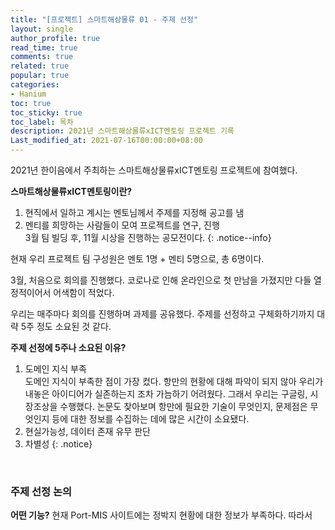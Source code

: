 ```yaml
---
title: "[프로젝트] 스마트해상물류 01 - 주제 선정"
layout: single
author_profile: true
read_time: true
comments: true
related: true
popular: true
categories:
- Hanium
toc: true
toc_sticky: true
toc_label: 목차
description: 2021년 스마트해상물류xICT멘토링 프로젝트 기록
Last_modified_at: 2021-07-16T00:00:00+08:00
---
```


2021년 한이음에서 주최하는 스마트해상물류xICT멘토링 프로젝트에 참여했다.<br>

**스마트해상물류xICT멘토링이란?**
1. 현직에서 일하고 계시는 멘토님께서 주제를 지정해 공고를 냄<br>
2. 멘티를 희망하는 사람들이 모여 프로젝트를 연구, 진행<br>
3월 팀 빌딩 후, 11월 시상을 진행하는 공모전이다.
{: .notice--info}

현재 우리 프로젝트 팀 구성원은 멘토 1명 + 멘티 5명으로, 총 6명이다.<br>

3월, 처음으로 회의를 진행했다. 코로나로 인해 온라인으로 첫 만남을 가졌지만 다들 열정적이어서 어색함이 적었다.<br>

우리는 매주마다 회의를 진행하며 과제를 공유했다. 주제를 선정하고 구체화하기까지 대략 5주 정도 소요된 것 같다.<br>

**주제 선정에 5주나 소요된 이유?**
1. 도메인 지식 부족<br>
도메인 지식이 부족한 점이 가장 컸다. 항만의 현황에 대해 파악이 되지 않아 우리가 내놓은 아이디어가 실존하는지 조차 가늠하기 어려웠다. 그래서 우리는 구글링, 시장조상을 수행했다. 논문도 찾아보며 항만에 필요한 기술이 무엇인지, 문제점은 무엇인지 등에 대한 정보를 수집하는 데에 많은 시간이 소요됐다.<br>
2. 현실가능성, 데이터 존재 유무 판단
3. 차별성
{: .notice}

<br>

### 주제 선정 논의

**어떤 기능?**
현재 Port-MIS 사이트에는 정박지 현황에 대한 정보가 부족하다. 따라서 
